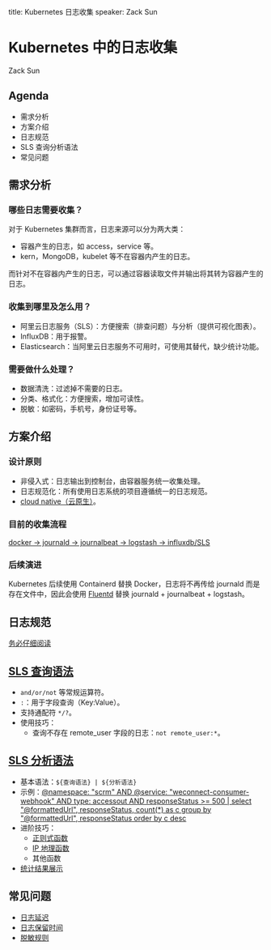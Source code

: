 title: Kubernetes 日志收集
speaker: Zack Sun

<slide />

# Kubernetes 中的日志收集

Zack Sun

<slide />

## Agenda

- 需求分析
- 方案介绍
- 日志规范
- SLS 查询分析语法
- 常见问题

<slide />

## 需求分析

### 哪些日志需要收集？

对于 Kubernetes 集群而言，日志来源可以分为两大类：

- 容器产生的日志，如 access，service 等。
- kern，MongoDB，kubelet 等不在容器内产生的日志。

而针对不在容器内产生的日志，可以通过容器读取文件并输出将其转为容器产生的日志。

<slide />

### 收集到哪里及怎么用？

- 阿里云日志服务（SLS）：方便搜索（排查问题）与分析（提供可视化图表）。
- InfluxDB：用于报警。
- Elasticsearch：当阿里云日志服务不可用时，可使用其替代，缺少统计功能。

<slide />

### 需要做什么处理？

- 数据清洗：过滤掉不需要的日志。
- 分类、格式化：方便搜索，增加可读性。
- 脱敏：如密码，手机号，身份证号等。

<slide />

## 方案介绍

### 设计原则

- 非侵入式：日志输出到控制台，由容器服务统一收集处理。
- 日志规范化：所有使用日志系统的项目遵循统一的日志规范。
- [cloud native（云原生）](https://12factor.net/zh_cn/logs)。

<slide />

### 目前的收集流程

[docker -> journald -> journalbeat -> logstash -> influxdb/SLS](https://kb.maiscrm.com/sre/design/infras.html#%E6%97%A5%E5%BF%97%E6%94%B6%E9%9B%86)

<slide />

### 后续演进

Kubernetes 后续使用 Containerd 替换 Docker，日志将不再传给 journald 而是存在文件中，因此会使用 [Fluentd](https://docs.fluentd.org/) 替换 journald + journalbeat + logstash。

<slide />

## 日志规范

[务必仔细阅读](https://open.maiscrm.com/docs/app/devSpec.html#%E6%97%A5%E5%BF%97)

<slide />

## [SLS 查询语法](https://help.aliyun.com/document_detail/29060.html?spm=5176.2020520112.help.dexternal.4b1134c0H97g9I)

- `and/or/not` 等常规运算符。
- `:`：用于字段查询（Key:Value）。
- 支持通配符 `*/?`。
- 使用技巧：
    - 查询不存在 remote_user 字段的日志：`not remote_user:*`。

<slide />

## [SLS 分析语法](https://help.aliyun.com/document_detail/53608.html?spm=5176.2020520112.help.dexternal.4b1134c0H97g9I)

- 基本语法：`${查询语法} | ${分析语法}`
- 示例：[@namespace: "scrm" AND @service: "weconnect-consumer-webhook" AND type: accessout AND responseStatus >= 500 | select "@formattedUrl", responseStatus, count(*) as c group by "@formattedUrl", responseStatus order by c desc](https://staging-sreadmin.quncrm.com/logs/browser?from=2021-06-01T01%3A11%3A28.142Z&pageCurrent=1&pageSize=20&query=QG5hbWVzcGFjZTogInNjcm0iIEFORCBAc2VydmljZTogIndlY29ubmVjdC1jb25zdW1lci13ZWJob29rIiBBTkQgdHlwZTogYWNjZXNzb3V0IEFORCByZXNwb25zZVN0YXR1cyA%2BPSA1MDAgfCBzZWxlY3QgIkBmb3JtYXR0ZWRVcmwiLCByZXNwb25zZVN0YXR1cywgY291bnQoKikgYXMgYyBncm91cCBieSAiQGZvcm1hdHRlZFVybCIsIHJlc3BvbnNlU3RhdHVzIG9yZGVyIGJ5IGMgZGVzYw%3D%3D&sortOrder=descend&to=2021-06-01T02%3A45%3A28.142Z)
- 进阶技巧：
    - [正则式函数](https://help.aliyun.com/document_detail/63453.html?spm=a2c4g.11186623.6.852.21654824BUCBQX)
    - [IP 地理函数](https://help.aliyun.com/document_detail/63458.html?spm=a2c4g.11186623.6.853.256f37aaZEbY2H)
    - 其他函数
- [统计结果展示](https://xdash.quncrm.com/d/000000048/access?orgId=1&refresh=1m)

<slide />

## 常见问题

- [日志延迟](https://kb.maiscrm.com/sre/howTos/debugLogCollecting.html)
- [日志保留时间](https://kb.maiscrm.com/sre/faq.html#%E7%BE%A4%E8%84%89%E7%B3%BB%E7%BB%9F%E5%86%85%E7%9A%84%E6%97%A5%E5%BF%97%E4%BC%9A%E4%BF%9D%E7%95%99%E5%A4%9A%E4%B9%85%EF%BC%9F)
- [脱敏规则](https://open.maiscrm.com/docs/app/devSpec.html#%E6%B3%A8%E6%84%8F%E4%BA%8B%E9%A1%B9-4)
